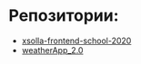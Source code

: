 # Репозитории:
+ [xsolla-frontend-school-2020](https://github.com/DmitriyShisterov/xsolla-frontend-school-2020.git)
+ [weatherApp_2.0](https://github.com/DmitriyShisterov/weatherApp-2.0)
